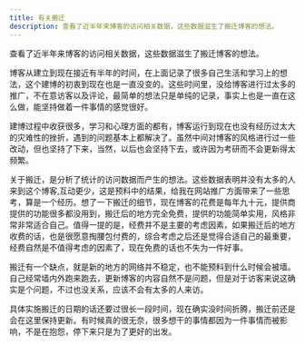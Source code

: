 ```yaml
---
title: 有关搬迁
description: 查看了近半年来博客的访问相关数据，这些数据滋生了搬迁博客的想法。
---
```


查看了近半年来博客的访问相关数据，这些数据滋生了搬迁博客的想法。

博客从建立到现在接近有半年的时间，在上面记录了很多自己生活和学习上的想法，这个建博的初衷到现在也是一直没变的。这些时间里，没给博客进行过太多的推广，不在意访客以及评论，最简单的想法只是单纯的记录，事实上也是一直在这么做，能坚持做着一件事情的感觉很好。

建博过程中收获很多，学习和心理方面的都有，博客运行到现在也没有经历过太大的灾难性的挫折，遇到的问题基本上都解决了。虽然中间对博客的风格进行过一些改动，但也坚持了下来，当然，以后也会坚持下去，或许因为考研而不会更新得太频繁。

关于搬迁，是分析了统计的访问数据而产生的想法。这些数据表明并没有太多的人来到这个博客,互动更少，这是预料中的结果，给我在网站推广方面带来了一些思考，算是一个经历。想了一下搬迁的细节，现在博客的花费是每年九十元，提供商提供的功能很多都没用到，搬迁后的地方完全免费，提供的功能简单实用，风格非常非常适合自己。值得一提的是，经费并不是主要的考虑因素，如果搬迁后的地方收费的话，也是很愿意掏腰包付费的，综合考虑之后还是觉得合适自己的最重要，经费自然是不值得考虑的因素了，现在免费的话也不失为一件好事。

搬迁有一个缺点，就是新的地方的网络并不稳定，也不能预料到什么时候会被墙。自己经常墙内外跑来跑去，更新博客的内容自然不是问题，但是对于访客来说这确实是个问题，不过也没关系，应该不会有太多的人来访。

具体实施搬迁的日期的话还要过很长一段时间，现在确实没时间折腾，搬迁前还是会在这里保持更新。有时候真的很无奈，很多想干的事情都因为一件事情而被影响，不是在抱怨，停下来只是为了更好的出发。
